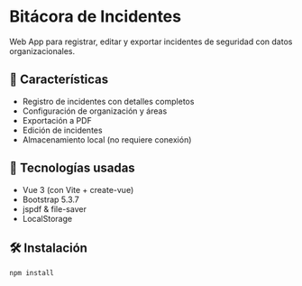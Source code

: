 # Bitácora de Incidentes

Web App para registrar, editar y exportar incidentes de seguridad con datos organizacionales.

## 🧩 Características

- Registro de incidentes con detalles completos
- Configuración de organización y áreas
- Exportación a PDF
- Edición de incidentes
- Almacenamiento local (no requiere conexión)

## 🚀 Tecnologías usadas

- Vue 3 (con Vite + create-vue)
- Bootstrap 5.3.7
- jspdf & file-saver
- LocalStorage

## 🛠️ Instalación

```bash
npm install
```
